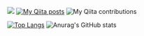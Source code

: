![](https://komarev.com/ghpvc/?username=Hiroki1112&style=plastic)
[![My Qiita posts](https://qiita-badge.apiapi.app/s/Hiro_archery/posts.svg)](http://qiita.com/Hiro_archery)
![My Qiita contributions](https://qiita-badge.apiapi.app/s/Hiro_archery/contributions.svg)

[![Top Langs](https://github-readme-stats.vercel.app/api/top-langs/?username=Hiroki1112&layout=compact)](https://github.com/Hiroki1112/github-readme-stats)
![Anurag's GitHub stats](https://github-readme-stats.vercel.app/api?username=Hiroki1112&hide=contribs,prs)




<!--
**Hiroki1112/Hiroki1112** is a ✨ _special_ ✨ repository because its `README.md` (this file) appears on your GitHub profile.

Here are some ideas to get you started:

- 🔭 I’m currently working on ...
- 🌱 I’m currently learning ...
- 👯 I’m looking to collaborate on ...
- 🤔 I’m looking for help with ...
- 💬 Ask me about ...
- 📫 How to reach me: ...
- 😄 Pronouns: ...
- ⚡ Fun fact: ...🐾
-->
